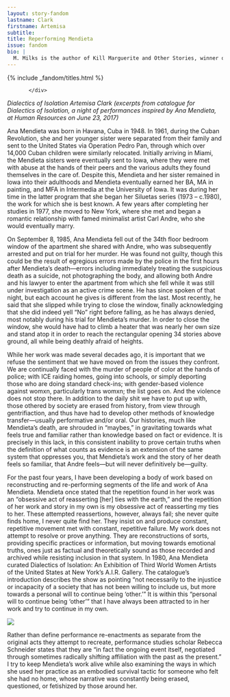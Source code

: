 ```yaml
---
layout: story-fandom
lastname: Clark
firstname: Artemisa
subtitle: 
title: Reperforming Mendieta
issue: fandom
bio: |
  M. Milks is the author of Kill Marguerite and Other Stories, winner of the 2015 Devil’s Kitchen Reading Award in Fiction and a Lambda Literary Award finalist; as well as three chapbooks, most recently The Feels, an exploration of fan fiction and affect. They are editor of The &NOW Awards 3: The Best Innovative Writing, 2011-2013 and co-editor of Asexualities: Feminist and Queer Perspectives.
---
```


<style>





.section-intro {
    background: url('http://127.0.0.1:4000/assets/images/issues/02_fandom/clark-artemisa-reperforming-ana-mendieta-MattSavitsky9.jpg') no-repeat;
}






    

</style>


<div class="section-intro section">
    <div class="inner-section-wrapper">
                     {% include _fandom/titles.html %}

           </div>

</div><!-- /section-intro -->

<div class="section-intro-text section">
    <div class="inner-section-wrapper">
    <div class="text-wrapper"><p><i>Dialectics of Isolation
Artemisa Clark
(excerpts from catalogue for Dialectics of Isolation, a night of performances inspired by Ana Mendieta, at Human Resources on June 23, 2017)</i></p></div></div>
</div>

</div><!-- /section-main -->

<div class="section-essay-preface section">
    <div class="inner-section-wrapper">
    <div class="text-wrapper"><p>Ana Mendieta was born in Havana, Cuba in 1948. In 1961, during the Cuban Revolution, she and her younger sister were separated from their family and sent to the United States via Operation Pedro Pan, through which over 14,000 Cuban children were similarly relocated. Initially arriving in Miami, the Mendieta sisters were eventually sent to Iowa, where they were met with abuse at the hands of their peers and the various adults they found themselves in the care of. Despite this, Mendieta and her sister remained in Iowa into their adulthoods and Mendieta eventually earned her BA, MA in painting, and MFA in Intermedia at the University of Iowa. It was during her time in the latter program that she began her Siluetas series (1973 – c.1980), the work for which she is best known. A few years after completing her studies in 1977, she moved to New York, where she met and began a romantic relationship with famed minimalist artist Carl Andre, who she would eventually marry.</p>

<p>On September 8, 1985, Ana Mendieta fell out of the 34th floor bedroom window of the apartment she shared with Andre, who was subsequently arrested and put on trial for her murder. He was found not guilty, though this could be the result of egregious errors made by the police in the first hours after Mendieta’s death—errors including immediately treating the suspicious death as a suicide, not photographing the body, and allowing both Andre and his lawyer to enter the apartment from which she fell while it was still under investigation as an active crime scene. He has since spoken of that night, but each account he gives is different from the last. Most recently, he said that she slipped while trying to close the window, finally acknowledging that she did indeed yell “No” right before falling, as he has always denied, most notably during his trial for Mendieta’s murder. In order to close the window, she would have had to climb a heater that was nearly her own size and stand atop it in order to reach the rectangular opening 34 stories above ground, all while being deathly afraid of heights.</p>

<p>While her work was made several decades ago, it is important that we refuse the sentiment that we have moved on from the issues they confront. We are continually faced with the murder of people of color at the hands of police; with ICE raiding homes, going into schools, or simply deporting those who are doing standard check-ins; with gender-based violence against womxn, particularly trans womxn; the list goes on. And the violence does not stop there. In addition to the daily shit we have to put up with, those othered by society are erased from history, from view through gentrifiaction, and thus have had to develop other methods of knowledge transfer&mdash;usually performative and/or oral. Our histories, much like Mendieta’s death, are shrouded in “maybes,” in gravitating towards what feels true and familiar rather than knowledge based on fact or evidence. It is precisely in this lack, in this consistent inability to prove certain truths when the definition of what counts as evidence is an extension of the same system that oppresses you, that Mendieta’s work and the story of her death feels so familiar, that Andre feels&mdash;but will never definitively be&mdash;guilty.</p>

<p>For the past four years, I have been developing a body of work based on reconstructing and re-performing segments of the life and work of Ana Mendieta. Mendieta once stated that the
repetition found in her work was an “obsessive act of reasserting [her] ties with the earth,” and the repetition of her work and story in my own is my obsessive act of reasserting my ties to her. These attempted reassertions, however, always fail; she never quite finds home, I never quite find her. They insist on and produce constant, repetitive movement met with constant, repetitive failure. My work does not attempt to resolve or prove anything. They are reconstructions of sorts, providing specific practices or information, but moving towards emotional truths, ones just as factual and theoretically sound as those recorded and archived while resisting inclusion in that system. In 1980, Ana Mendieta curated Dialectics of Isolation: An Exhibition of Third World Women Artists of the United States at New York’s A.I.R. Gallery. The catalogue’s introduction describes the show as pointing “not necessarily to the injustice or incapacity of a society that has not been willing to include us, but more towards a personal will to continue being ‘other.’” It is within this “personal will to continue being ‘other’” that I have always been attracted to in her work and try to continue in my own.</p>

<p> <img src="{{ site.baseurl }}/assets/images/issues/02_fandom/clark-artemisa-reperforming-ana-mendieta-MattSavitsky6.jpg"></p>

<p>Rather than define performance re-enactments as separate from the original acts they attempt to recreate, performance studies scholar Rebecca Schneider states that they are “in fact the ongoing event itself, negotiated through sometimes radically shifting affiliation with the past as the present.” I try to keep Mendieta’s work alive while also examining the ways in which she used her practice as an embodied survival tactic for someone who felt she had no home, whose narrative was constantly being erased, questioned, or fetishized by those around her.</p>
</div>
</div>
</div><!-- /section-essay-preface -->

